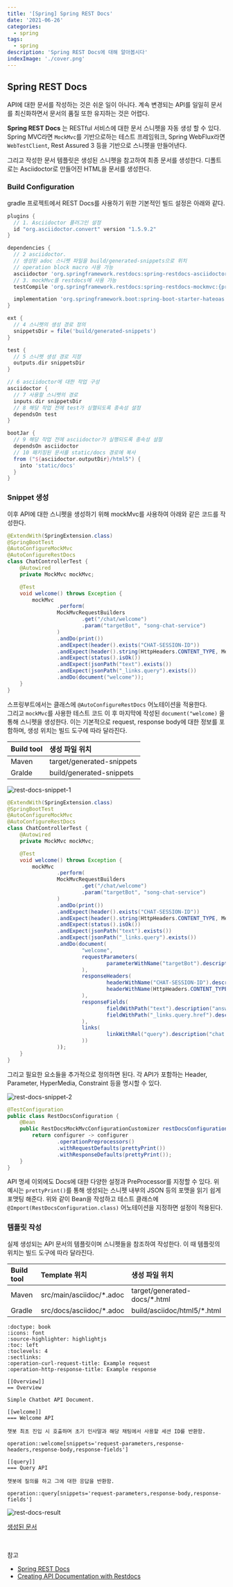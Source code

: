 ```yaml
---
title: '[Spring] Spring REST Docs'
date: '2021-06-26'
categories:
  - spring
tags:
  - spring
description: 'Spring REST Docs에 대해 알아봅시다'
indexImage: './cover.png'
---
```


## Spring REST Docs  

API에 대한 문서를 작성하는 것은 쉬운 일이 아니다. 
계속 변경되는 API를 일일히 문서를 최신화하면서 문서의 품질 또한 유지하는 것은 어렵다. 

**Spring REST Docs** 는 RESTful 서비스에 대한 문서 스니펫을 자동 생성 할 수 있다. 
Spring MVC라면 ```MockMvc```를 기반으로하는 테스트 프레임워크, 
Spring WebFlux라면 ```WebTestClient```, 
Rest Assured 3 등을 기반으로 스니펫을 만들어낸다. 

그리고 작성한 문서 템플릿은 생성된 스니펫을 참고하여 최종 문서를 생성한다. 
디폴트로는 Asciidoctor로 만들어진 HTML을 문서를 생성한다. 

### Build Configuration  

gradle 프로젝트에서 REST Docs를 사용하기 위한 기본적인 빌드 설정은 아래와 같다. 

``` groovy
plugins { 
  // 1. Asciidoctor 플러그인 설정
  id "org.asciidoctor.convert" version "1.5.9.2"
}

dependencies {
  // 2 asciidoctor. 
  // 생성된 adoc 스니펫 파일을 build/generated-snippets으로 위치
  // operation block macro 사용 가능
  asciidoctor 'org.springframework.restdocs:spring-restdocs-asciidoctor:{project-version}' 
  // 3. mockMvc를 restdocs에 사용 가능
  testCompile 'org.springframework.restdocs:spring-restdocs-mockmvc:{project-version}' 

  implementation 'org.springframework.boot:spring-boot-starter-hateoas'
}

ext { 
  // 4 스니펫의 생성 경로 정의
  snippetsDir = file('build/generated-snippets')
}

test { 
  // 5 스니펫 생성 경로 지정
  outputs.dir snippetsDir
}

// 6 asciidoctor에 대한 작업 구성
asciidoctor { 
  // 7 사용할 스니펫의 경로
  inputs.dir snippetsDir 
  // 8 해당 작업 전에 test가 싱핼되도록 종속성 설정
  dependsOn test 
}

bootJar {
  // 9 해당 작업 전에 asciidoctor가 실행되도록 종속성 설절
  dependsOn asciidoctor 
  // 10 패키징된 문서를 static/docs 경로에 복사
  from ("${asciidoctor.outputDir}/html5") { 
    into 'static/docs'
  }
}
```

### Snippet 생성

이후 API에 대한 스니펫을 생성하기 위해 mockMvc를 사용하여 아래와 같은 코드를 작성한다.  

``` java
@ExtendWith(SpringExtension.class)
@SpringBootTest
@AutoConfigureMockMvc
@AutoConfigureRestDocs
class ChatControllerTest {
    @Autowired
    private MockMvc mockMvc;

    @Test
    void welcome() throws Exception {
        mockMvc
                .perform(
                MockMvcRequestBuilders
                        .get("/chat/welcome")
                        .param("targetBot", "song-chat-service")
                )
                .andDo(print())
                .andExpect(header().exists("CHAT-SESSION-ID"))
                .andExpect(header().string(HttpHeaders.CONTENT_TYPE, MediaTypes.HAL_JSON_VALUE))
                .andExpect(status().isOk())
                .andExpect(jsonPath("text").exists())
                .andExpect(jsonPath("_links.query").exists())
                .andDo(document("welcome"));
    }
}
```

스프링부트에서는 클래스에 ```@AutoConfigureRestDocs``` 어노테이션을 적용한다.  
그리고 ```mockMvc```를 사용한 테스트 코드 이 후 마지막에 작성된 ```document("welcome)``` 을 통해 스니펫을 생성한다. 
이는 기본적으로 request, response body에 대한 정보를 포함하며, 생성 위치는 빌드 도구에 따라 달라진다. 

|Build tool|생성 파일 위치|
|:------|:------|
|Maven|target/generated-snippets|
|Gralde|build/generated-snippets|

![rest-docs-snippet-1](./rest-docs-snippet-1.png)

``` java
@ExtendWith(SpringExtension.class)
@SpringBootTest
@AutoConfigureMockMvc
@AutoConfigureRestDocs
class ChatControllerTest {
    @Autowired
    private MockMvc mockMvc;

    @Test
    void welcome() throws Exception {
        mockMvc
                .perform(
                MockMvcRequestBuilders
                        .get("/chat/welcome")
                        .param("targetBot", "song-chat-service")
                )
                .andDo(print())
                .andExpect(header().exists("CHAT-SESSION-ID"))
                .andExpect(header().string(HttpHeaders.CONTENT_TYPE, MediaTypes.HAL_JSON_VALUE))
                .andExpect(status().isOk())
                .andExpect(jsonPath("text").exists())
                .andExpect(jsonPath("_links.query").exists())
                .andDo(document(
                        "welcome",
                        requestParameters(
                                parameterWithName("targetBot").description("chatbot id want to talk")
                        ),
                        responseHeaders(
                                headerWithName("CHAT-SESSION-ID").description("session value for chat"),
                                headerWithName(HttpHeaders.CONTENT_TYPE).description("response content type")
                        ),
                        responseFields(
                                fieldWithPath("text").description("answer of chatbot"),
                                fieldWithPath("_links.query.href").description("chat query link after welcome")
                        ),
                        links(
                                linkWithRel("query").description("chat query link after welcome")
                        ))
                ));
    }
}
```

그리고 필요한 요소들을 추가적으로 정의하면 된다. 
각 API가 포함하는 Header, Parameter, HyperMedia, Constraint 등을 명시할 수 있다. 

![rest-docs-snippet-2](./rest-docs-snippet-2.png)

``` java
@TestConfiguration
public class RestDocsConfiguration {
    @Bean
    public RestDocsMockMvcConfigurationCustomizer restDocsConfigurationCustomizer() {
        return configurer -> configurer
                .operationPreprocessors()
                .withRequestDefaults(prettyPrint())
                .withResponseDefaults(prettyPrint());
    }
}
```

API 명세 이외에도 Docs에 대한 다양한 설정과 PreProcessor를 지정할 수 있다. 
위 예시는 ```prettyPrint()```를 통해 생성되는 스니펫 내부의 JSON 등의 포맷을 읽기 쉽게 포맷팅 해준다. 
위와 같이 Bean을 작성하고 테스트 클래스에 ```@Import(RestDocsConfiguration.class)``` 어노테이션을 지정하면 설정이 적용된다. 

### 템플릿 작성  

실제 생성되는 API 문서의 템플릿이며 스니펫들을 참조하여 작성한다. 
이 때 템플릿의 위치는 빌드 도구에 따라 달라진다. 

|Build tool|Template 위치|생성 파일 위치|
|:------|:------|:------|
|Maven|src/main/asciidoc/*.adoc|target/generated-docs/*.html|
|Gradle|src/docs/asciidoc/*.adoc|build/asciidoc/html5/*.html|

``` adoc
:doctype: book
:icons: font
:source-highlighter: highlightjs
:toc: left
:toclevels: 4
:sectlinks:
:operation-curl-request-title: Example request
:operation-http-response-title: Example response

[[Overview]]
== Overview

Simple Chatbot API Document.

[[welcome]]
=== Welcome API

챗봇 최초 진입 시 호출하며 초기 인사말과 해당 채팅에서 사용할 세션 ID를 반환함.

operation::welcome[snippets='request-parameters,response-headers,response-body,response-fields']

[[query]]
=== Query API

챗봇에 질의를 하고 그에 대한 응답을 반환함.

operation::query[snippets='request-parameters,response-body,response-fields']
```

![rest-docs-result](./rest-docs-result.png)

[생성된 문서](./api-guide.html)

<br/>

참고  
- [Spring REST Docs](https://docs.spring.io/spring-restdocs/docs/2.0.5.RELEASE/reference/html5/)
- [Creating API Documentation with Restdocs](https://spring.io/guides/gs/testing-restdocs/)